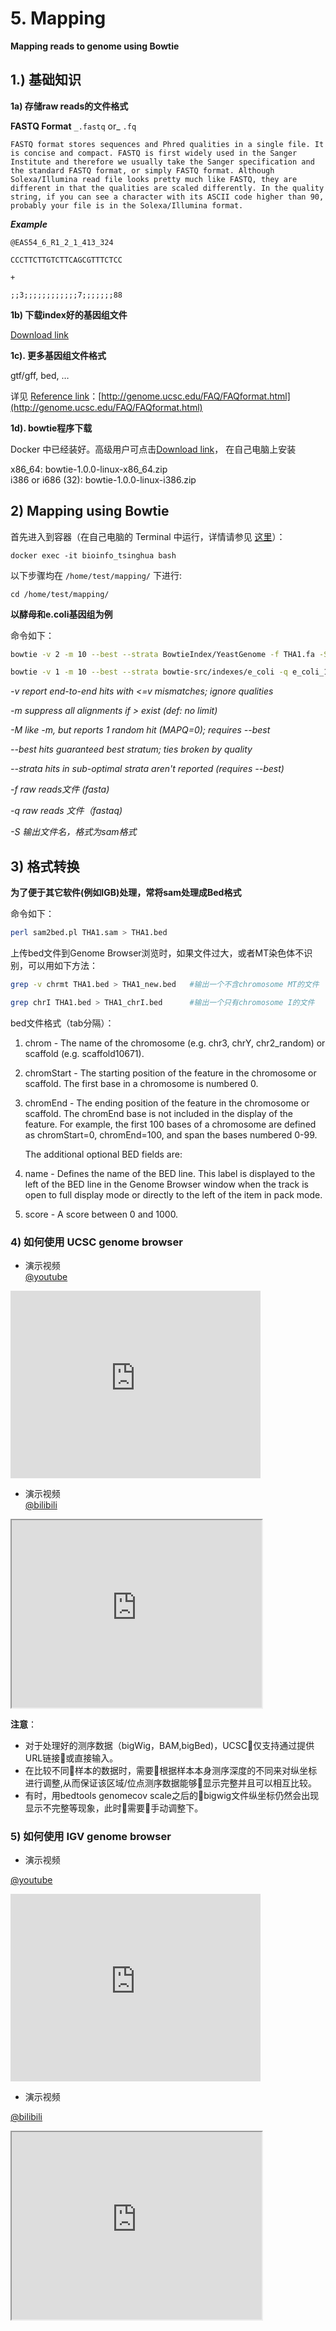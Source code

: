 # 5. Mapping

**Mapping reads to genome using Bowtie**

## 1.) 基础知识

**1a) 存储raw reads的文件格式** 

**FASTQ Format** `_.fastq` or_ `.fq`

`FASTQ format stores sequences and Phred qualities in a single file. It is concise and compact. FASTQ is first widely used in the Sanger Institute and therefore we usually take the Sanger specification and the standard FASTQ format, or simply FASTQ format. Although Solexa/Illumina read file looks pretty much like FASTQ, they are different in that the qualities are scaled differently. In the quality string, if you can see a character with its ASCII code higher than 90, probably your file is in the Solexa/Illumina format.`

_**Example**_

```
@EAS54_6_R1_2_1_413_324

CCCTTCTTGTCTTCAGCGTTTCTCC

+

;;3;;;;;;;;;;;;7;;;;;;;88
```

**1b) 下载index好的基因组文件**

[Download link](http://bowtie-bio.sourceforge.net/tutorial.shtml)

**1c). 更多基因组文件格式**

gtf/gff, bed, …

详见 [Reference link](http://genome.ucsc.edu/FAQ/FAQformat.html)：[http://genome.ucsc.edu/FAQ/FAQformat.html](http://genome.ucsc.edu/FAQ/FAQformat.html)

**1d). bowtie程序下载** 

Docker 中已经装好。高级用户可点击[Download link](http://sourceforge.net/projects/bowtie-bio/files/bowtie/1.0.0/)， 在自己电脑上安装

x86\_64: bowtie-1.0.0-linux-x86\_64.zip  
i386 or i686 (32): bowtie-1.0.0-linux-i386.zip

## 2) Mapping using Bowtie

首先进入到容器（在自己电脑的 Terminal 中运行，详情请参见 [这里](https://lulab.gitbooks.io/teaching/getting-started.html#use-container)）：    

```
docker exec -it bioinfo_tsinghua bash
```

以下步骤均在 `/home/test/mapping/` 下进行:  

```
cd /home/test/mapping/
```

**以酵母和e.coli基因组为例**


命令如下：

```bash
bowtie -v 2 -m 10 --best --strata BowtieIndex/YeastGenome -f THA1.fa -S THA1.sam

bowtie -v 1 -m 10 --best --strata bowtie-src/indexes/e_coli -q e_coli_1000_1.fq -S e_coli_1000_1.sam
```

_-v  report end-to-end hits with &lt;=v mismatches; ignore qualities_

_-m  suppress all alignments if &gt;  exist (def: no limit)_ 

_-M  like -m, but reports 1 random hit (MAPQ=0); requires --best_

_--best hits guaranteed best stratum; ties broken by quality_

_--strata hits in sub-optimal strata aren't reported (requires --best)_ 

_-f raw reads文件 (fasta)_ 

_-q raw reads 文件（fastaq)_    


_-S 输出文件名，格式为sam格式_ 

## 3) 格式转换

 **为了便于其它软件(例如IGB)处理，常将sam处理成Bed格式**

命令如下：

```bash
perl sam2bed.pl THA1.sam > THA1.bed
```

上传bed文件到Genome Browser浏览时，如果文件过大，或者MT染色体不识别，可以用如下方法：

```bash
grep -v chrmt THA1.bed > THA1_new.bed   #输出一个不含chromosome MT的文件

grep chrI THA1.bed > THA1_chrI.bed      #输出一个只有chromosome I的文件
```

bed文件格式（tab分隔）：

1. chrom - The name of the chromosome (e.g. chr3, chrY, chr2\_random) or scaffold (e.g. scaffold10671).
2. chromStart - The starting position of the feature in the chromosome or scaffold. The first base in a chromosome is numbered 0.
3. chromEnd - The ending position of the feature in the chromosome or scaffold. The chromEnd base is not included in the display of the feature. For example, the first 100 bases of a chromosome are defined as chromStart=0, chromEnd=100, and span the bases numbered 0-99.

   The additional optional BED fields are:

4. name - Defines the name of the BED line. This label is displayed to the left of the BED line in the Genome Browser window when the track is open to full display mode or directly to the left of the item in pack mode.
5. score - A score between 0 and 1000. 

### 4) 如何使用 UCSC genome browser
* 演示视频   
[@youtube](https://youtu.be/eTgEtfI65hA)

<iframe width="400" height="300" src="https://www.youtube.com/embed/eTgEtfI65hA" frameborder="0" allow="autoplay; encrypted-media" allowfullscreen></iframe>

* 演示视频  
[@bilibili](https://www.bilibili.com/video/av30448417/)

<iframe width="400" height="300" src="https://player.bilibili.com/player.html?aid=30448417&cid=53132461&page=1" allowfullscreen></iframe>

**注意**：
* 对于处理好的测序数据（bigWig，BAM,bigBed)，UCSC仅支持通过提供URL链接或直接输入。
* 在比较不同样本的数据时，需要根据样本本身测序深度的不同来对纵坐标进行调整,从而保证该区域/位点测序数据能够显示完整并且可以相互比较。
* 有时，用bedtools genomecov scale之后的bigwig文件纵坐标仍然会出现显示不完整等现象，此时需要手动调整下。

### 5) 如何使用 IGV genome browser

* 演示视频  

[@youtube](https://youtu.be/6_1ZcVw7ptU)

<iframe width="400" height="300" src="https://www.youtube.com/embed/6_1ZcVw7ptU" frameborder="0" allow="autoplay; encrypted-media" allowfullscreen></iframe>

* 演示视频  

[@bilibili](https://www.bilibili.com/video/av30448472/)

<iframe width="400" height="300" src="https://player.bilibili.com/player.html?aid=30448472&cid=53133093&page=1" allowfullscreen></iframe>



